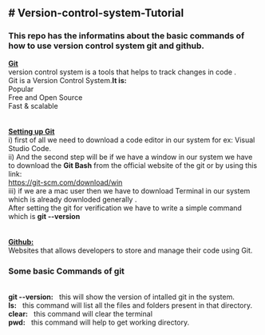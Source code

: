 <h2># Version-control-system-Tutorial</h2>
<h3>This repo has the informatins about the basic commands of how to use version control system git and github.</h3>
<b><u>Git</u></b>
<br>
version control system is a tools that helps to track changes in code .
<br>
Git is a Version Control System.<b>It is:</b>
<br>
Popular
<br>
Free and Open Source
<br>
Fast & scalable
<br>
<br>
<br>
<b><u>Setting up Git</u></b>
<br>
i) first of all we need to download a code editor in our system for ex: Visual Studio Code.
<br>
ii) And the second step will be if we have a window in our system we have to download the <b>Git Bash</b> from the official website of the git or by using this link:
<br><u>https://git-scm.com/download/win</u>
<br>
iii) if we are a mac user then we have to download Terminal in our system which is already downloded generally .
<br>
After setting the git for verification we have to write a simple command which is <b>git --version</b>
<br>
<br>
<br>
<b><u>Github:</u></b>
<br>
Websites that allows developers to store and manage their code using Git.
<br>

<h3>Some basic Commands of git</h3>
<br>
<b>git --version:</b> &nbsp;   this will show the version of intalled git in the system.
<br>
<b>ls:</b> &nbsp;   this command will list all the files and folders present in that directory.
<br>
<b>clear:</b> &nbsp;   this command will clear the terminal
<br>
<b>pwd:</b> &nbsp;  this command will help to get working directory.




